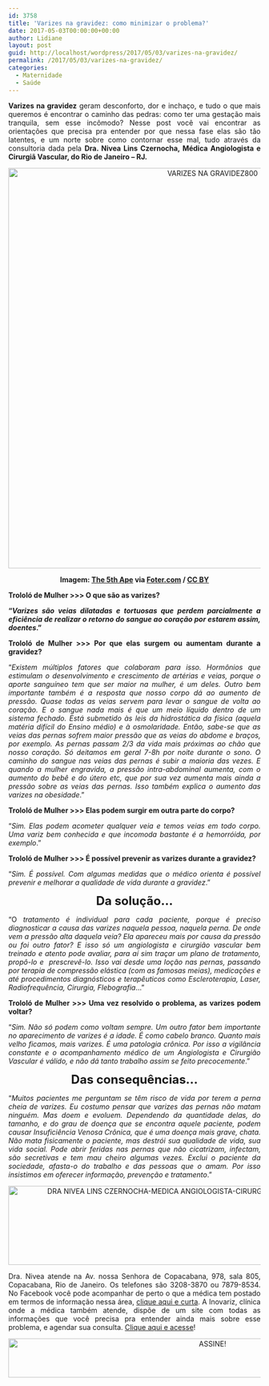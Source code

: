 ```yaml
---
id: 3758
title: 'Varizes na gravidez: como minimizar o problema?'
date: 2017-05-03T00:00:00+00:00
author: Lidiane
layout: post
guid: http://localhost/wordpress/2017/05/03/varizes-na-gravidez/
permalink: /2017/05/03/varizes-na-gravidez/
categories:
  - Maternidade
  - Saúde
---
```

<p align="justify">
  <strong>Varizes na gravidez</strong> geram desconforto, dor e inchaço, e tudo o que mais queremos é encontrar o caminho das pedras: como ter uma gestação mais tranquila, sem esse incômodo? Nesse post você vai encontrar as orientações que precisa pra entender por que nessa fase elas são tão latentes, e um norte sobre como contornar esse mal, tudo através da consultoria dada pela <strong>Dra. Nivea Lins Czernocha, Médica Angiologista e Cirurgiã Vascular, do Rio de Janeiro – RJ.</strong>
</p>

<p align="center">
  <img class="alignnone size-full wp-image-13782" src="http://www.trololodemulher.com.br/blog/wp-content/uploads/2017/05/VARIZES-NA-GRAVIDEZ800.jpg" alt="VARIZES NA GRAVIDEZ800" width="800" height="800" />
</p>

<p align="center">
  <strong>Imagem: <a href="http://www.flickr.com/photos/7485630@N06/" target="_blank">The 5th Ape</a> via <a href="http://foter.com/re/62f681" target="_blank">Foter.com</a> / <a href="http://creativecommons.org/licenses/by/2.0/" target="_blank">CC BY</a></strong>
</p>

<p align="justify">
  <strong>Trololó de Mulher >>> O que são as varizes?</strong>
</p>

<p align="justify">
  <strong>“<em>Varizes são veias dilatadas e tortuosas que perdem parcialmente a eficiência de realizar o retorno do sangue ao coração por estarem assim, doentes</em>.”</strong>
</p>

<p align="justify">
  <strong>Trololó de Mulher >>> Por que elas surgem ou aumentam durante a gravidez?</strong>
</p>

<p align="justify">
  “<em>Existem múltiplos fatores que colaboram para isso. Hormônios que estimulam o desenvolvimento e crescimento de artérias e veias, porque o aporte sanguíneo tem que ser maior na mulher, é um deles. Outro bem importante também é a resposta que nosso corpo dá ao aumento de pressão. Quase todas as veias servem para levar o sangue de volta ao coração. E o sangue nada mais é que um meio líquido dentro de um sistema fechado. Está submetido às leis da hidrostática da física (aquela matéria difícil do Ensino médio) e à osmolaridade. Então, sabe-se que as veias das pernas sofrem maior pressão que as veias do abdome e braços, por exemplo. As pernas passam 2/3 da vida mais próximas ao chão que nosso coração. Só deitamos em geral 7-8h por noite durante o sono. O caminho do sangue nas veias das pernas é subir a maioria das vezes. E quando a mulher engravida, a pressão intra-abdominal aumenta, com o aumento do bebê e do útero etc, que por sua vez aumenta mais ainda a pressão sobre as veias das pernas. Isso também explica o aumento das varizes na obesidade</em>.”
</p>

<p align="justify">
  <strong>Trololó de Mulher >>> Elas podem surgir em outra parte do corpo? </strong>
</p>

<p align="justify">
  “<em>Sim. Elas podem acometer qualquer veia e temos veias em todo corpo. Uma variz bem conhecida e que incomoda bastante é a hemorróida, por exemplo</em>.”
</p>

<p align="justify">
  <strong>Trololó de Mulher >>> É possível prevenir as varizes durante a gravidez?</strong>
</p>

<p align="justify">
  “<em>Sim. É possível. Com algumas medidas que o médico orienta é possível prevenir e melhorar a qualidade de vida durante a gravidez</em>.”
</p>

<p align="center">
  <strong><span style="font-size: x-large;">Da solução…</span></strong>
</p>

<p align="justify">
  “O<em> tratamento é individual para cada paciente, porque é preciso diagnosticar a causa das varizes naquela pessoa, naquela perna. De onde vem a pressão alta daquela veia? Ela apareceu mais por causa da pressão ou foi outro fator? E isso só um angiologista e cirurgião vascular bem treinado e atento pode avaliar, para aí sim traçar um plano de tratamento, propô-lo e  prescrevê-lo. Isso vai desde uma loção nas pernas, passando por terapia de compressão elástica (com as famosas meias), medicações e até procedimentos diagnósticos e terapêuticos como Escleroterapia, Laser, Radiofrequência, Cirurgia, Flebografia</em>&#8230;”
</p>

<p align="justify">
  <strong>Trololó de Mulher >>> Uma vez resolvido o problema, as varizes podem voltar?</strong>
</p>

<p align="justify">
  “<em>Sim. Não só podem como voltam sempre. Um outro fator bem importante no aparecimento de varizes é a idade. É como cabelo branco. Quanto mais velho ficamos, mais varizes. É uma patologia crônica. Por isso a vigilância constante e o acompanhamento médico de um Angiologista e Cirurgião Vascular é válido, e não dá tanto trabalho assim se feito precocemente</em>.”
</p>

<p align="center">
  <strong><span style="font-size: x-large;">Das consequências…</span></strong>
</p>

<p align="justify">
  “<em>Muitos pacientes me perguntam se têm risco de vida por terem a perna cheia de varizes. Eu costumo pensar que varizes das pernas não matam ninguém. Mas doem e evoluem. Dependendo da quantidade delas, do tamanho, e do grau de doença que se encontra aquele paciente, podem causar Insuficiência Venosa Crônica, que é uma doença mais grave, chata. Não mata fisicamente o paciente, mas destrói sua qualidade de vida, sua vida social. Pode abrir feridas nas pernas que não cicatrizam, infectam, são secretivas e tem mau cheiro algumas vezes. Exclui o paciente da sociedade, afasta-o do trabalho e das pessoas que o amam. Por isso insistimos em oferecer informação, prevenção e tratamento</em>.”
</p>

<p align="center">
  <img class="alignnone size-full wp-image-13779" src="http://www.trololodemulher.com.br/blog/wp-content/uploads/2017/05/DRA-NIVEA-LINS-CZERNOCHA-MEDICA-ANGIOLOGISTA-CIRURGIA-VASCULAR-RIO-DE-JANEIRO-RJ.jpg" alt="DRA NIVEA LINS CZERNOCHA-MEDICA ANGIOLOGISTA-CIRURGIA VASCULAR-RIO DE JANEIRO-RJ" width="800" height="158" />
</p>

<p align="justify">
  Dra. Nivea atende na Av. nossa Senhora de Copacabana, 978, sala 805, Copacabana, Rio de Janeiro. Os telefones são 3208-3870 ou 7879-8534. No Facebook você pode acompanhar de perto o que a médica tem postado em termos de informação nessa área, <a href="https://www.facebook.com/niveaangiologista/" target="_blank">clique aqui e curta</a>. A Inovariz, clínica onde a médica também atende, dispõe de um site com todas as informações que você precisa pra entender ainda mais sobre esse problema, e agendar sua consulta. <a href="http://www.inovariz.com.br/" target="_blank">Clique aqui e acesse</a>!
</p>

<p align="center">
  <a href="http://feedburner.google.com/fb/a/mailverify?uri=blogbichafemea&loc=pt_BR" target="_blank"><img class="alignnone size-full wp-image-10439" src="http://www.trololodemulher.com.br/blog/wp-content/uploads/2014/09/ASSINE.png" alt="ASSINE!" width="800" height="78" /></a>
</p>

<p align="justify">